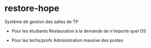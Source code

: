 # restore-hope
Système de gestion des salles de TP

- Pour les étudiants
Restauration à la demande de n'importe quel OS

- Pour les techs/profs
Administration massive des postes
